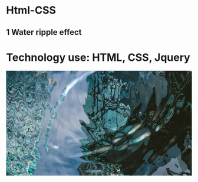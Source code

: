# Html-CSS

## 1 Water ripple effect

# Technology use: HTML, CSS, Jquery
![Getting Started](image-clip/water-ripple.JPG)
